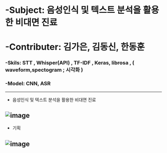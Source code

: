 # -Subject: 음성인식 및 텍스트 분석을 활용한 비대면 진료

# -Contributer: 김가은, 김동신, 한동훈

### -Skils: STT , Whisper(API) , TF-IDF , Keras, librosa , ( waveform,spectogram ; 시각화 )

### -Model: CNN, ASR
---
- 음성인식 및 텍스트 분석을 활용한 비대면 진료
  
![image](https://github.com/KimDong-gue/Healthy_Care/assets/116249934/2abf0cc4-a5de-41ea-a5c4-3c506bee65c4)
---
- 기획

![image](https://github.com/KimDong-gue/Healthy_Care/assets/116249934/93e4a1b9-2e44-40f1-a873-c981e12d84fe)
---
